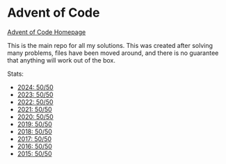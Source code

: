 # Advent of Code

[Advent of Code Homepage](https://adventofcode.com/)

This is the main repo for all my solutions.
This was created after solving many problems, files have been moved around, and there is no guarantee that anything will work out of the box.

Stats:

- [2024: 50/50](2024)
- [2023: 50/50](2023)
- [2022: 50/50](2022)
- [2021: 50/50](2021)
- [2020: 50/50](2020)
- [2019: 50/50](2019)
- [2018: 50/50](2018)
- [2017: 50/50](2017)
- [2016: 50/50](2016)
- [2015: 50/50](2015)

